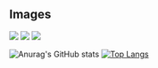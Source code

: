 ## Images


<img src="https://img.shields.io/badge/java-007396?style=for-the-badge&logo=java&logoColor=white">
<img src="https://img.shields.io/badge/mysql-4479A1?style=for-the-badge&logo=mysql&logoColor=white">
<img src="https://img.shields.io/badge/spring-6DB33F?style=for-the-badge&logo=spring&logoColor=white">

![Anurag's GitHub stats](https://github-readme-stats.vercel.app/api?username=dhgudehd98&hide=contribs,prs&show_icons=true&theme=graywhite)  [![Top Langs](https://github-readme-stats.vercel.app/api/top-langs/?username=dhgudehd98)](https://github.com/anuraghazra/github-readme-stats)

